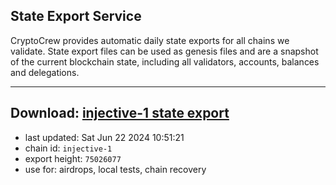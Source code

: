 ## State Export Service
CryptoCrew provides automatic daily state exports for all chains we validate. State export files can be used as genesis files and are a snapshot of the current blockchain state, including all validators, accounts, balances and delegations.

---
**Download: [injective-1 state export](https://dl-eu2.ccvalidators.com/SERVICE/injective/injective-1_export_75026077.json)**
---

- last updated: Sat Jun 22 2024 10:51:21
- chain id: `injective-1`
- export height: `75026077`
- use for: airdrops, local tests, chain recovery
